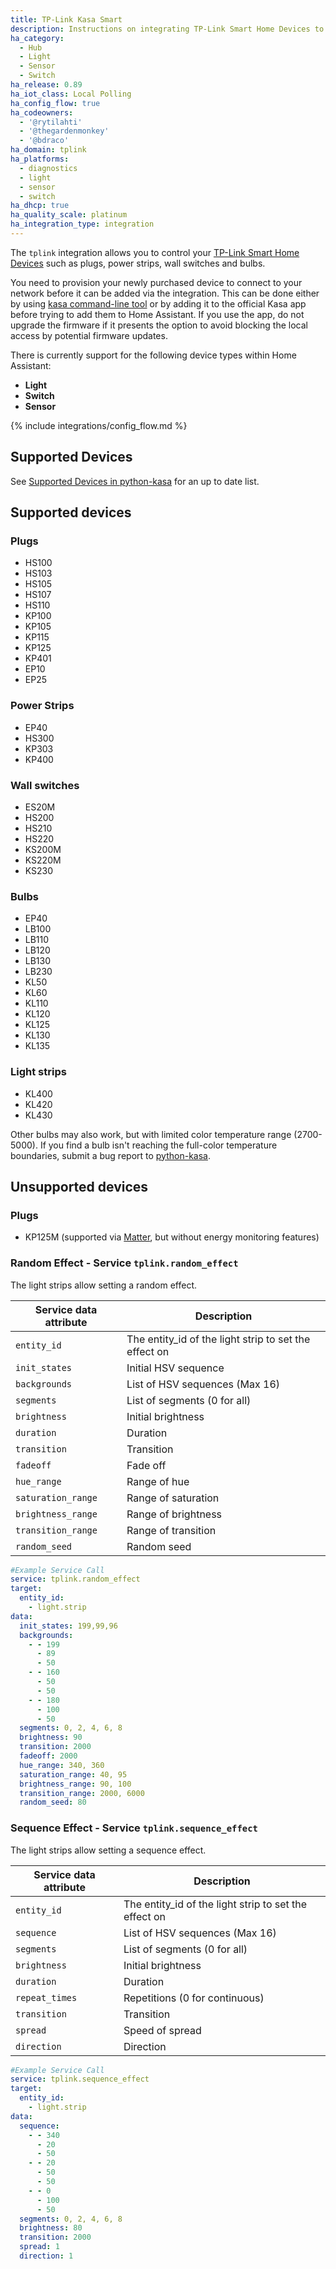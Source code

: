```yaml
---
title: TP-Link Kasa Smart
description: Instructions on integrating TP-Link Smart Home Devices to Home Assistant.
ha_category:
  - Hub
  - Light
  - Sensor
  - Switch
ha_release: 0.89
ha_iot_class: Local Polling
ha_config_flow: true
ha_codeowners:
  - '@rytilahti'
  - '@thegardenmonkey'
  - '@bdraco'
ha_domain: tplink
ha_platforms:
  - diagnostics
  - light
  - sensor
  - switch
ha_dhcp: true
ha_quality_scale: platinum
ha_integration_type: integration
---
```


The `tplink` integration allows you to control your [TP-Link Smart Home Devices](https://www.tp-link.com/kasa-smart/) such as plugs, power strips, wall switches and bulbs.

You need to provision your newly purchased device to connect to your network before it can be added via the integration. This can be done either by using [kasa command-line tool](https://python-kasa.readthedocs.io/en/latest/cli.html#provisioning) or by adding it to the official Kasa app before trying to add them to Home Assistant. If you use the app, do not upgrade the firmware if it presents the option to avoid blocking the local access by potential firmware updates.

There is currently support for the following device types within Home Assistant:

- **Light**
- **Switch**
- **Sensor**

{% include integrations/config_flow.md %}

## Supported Devices

See [Supported Devices in python-kasa](https://github.com/python-kasa/python-kasa#supported-devices) for an up to date list.

## Supported devices

### Plugs

- HS100
- HS103
- HS105
- HS107
- HS110
- KP100
- KP105
- KP115
- KP125
- KP401
- EP10
- EP25

### Power Strips

- EP40
- HS300
- KP303
- KP400

### Wall switches

- ES20M
- HS200
- HS210
- HS220
- KS200M
- KS220M
- KS230

### Bulbs

- EP40
- LB100
- LB110
- LB120
- LB130
- LB230
- KL50
- KL60
- KL110
- KL120
- KL125
- KL130
- KL135

### Light strips

- KL400
- KL420
- KL430

Other bulbs may also work, but with limited color temperature range (2700-5000). If you find a bulb isn't reaching the full-color temperature boundaries, submit a bug report to [python-kasa](https://github.com/python-kasa/python-kasa).

## Unsupported devices

### Plugs

- KP125M (supported via [Matter](/integrations/matter/#tp-link-tapo-p125m-power-plug), but without energy monitoring features)

### Random Effect - Service `tplink.random_effect`

The light strips allow setting a random effect.

| Service data attribute | Description |
| ---------------------- | ----------- |
| `entity_id` | The entity_id of the light strip to set the effect on |
| `init_states` | Initial HSV sequence |
| `backgrounds` | List of HSV sequences (Max 16) |
| `segments` | List of segments (0 for all) |
| `brightness` | Initial brightness |
| `duration` | Duration |
| `transition` | Transition |
| `fadeoff` | Fade off |
| `hue_range` | Range of hue |
| `saturation_range` | Range of saturation |
| `brightness_range` | Range of brightness |
| `transition_range` | Range of transition |
| `random_seed` | Random seed |

```yaml
#Example Service Call
service: tplink.random_effect
target:
  entity_id:
    - light.strip
data:
  init_states: 199,99,96
  backgrounds:
    - - 199
      - 89
      - 50
    - - 160
      - 50
      - 50
    - - 180
      - 100
      - 50
  segments: 0, 2, 4, 6, 8
  brightness: 90
  transition: 2000
  fadeoff: 2000
  hue_range: 340, 360
  saturation_range: 40, 95
  brightness_range: 90, 100
  transition_range: 2000, 6000
  random_seed: 80
```

### Sequence Effect - Service `tplink.sequence_effect`

The light strips allow setting a sequence effect.

| Service data attribute | Description |
| ---------------------- | ----------- |
| `entity_id` | The entity_id of the light strip to set the effect on |
| `sequence` | List of HSV sequences (Max 16) |
| `segments` | List of segments (0 for all) |
| `brightness` | Initial brightness |
| `duration` | Duration |
| `repeat_times` | Repetitions (0 for continuous) |
| `transition` | Transition |
| `spread` | Speed of spread |
| `direction` | Direction |

```yaml
#Example Service Call
service: tplink.sequence_effect
target:
  entity_id:
    - light.strip
data:
  sequence:
    - - 340
      - 20
      - 50
    - - 20
      - 50
      - 50
    - - 0
      - 100
      - 50
  segments: 0, 2, 4, 6, 8
  brightness: 80
  transition: 2000
  spread: 1
  direction: 1
```
